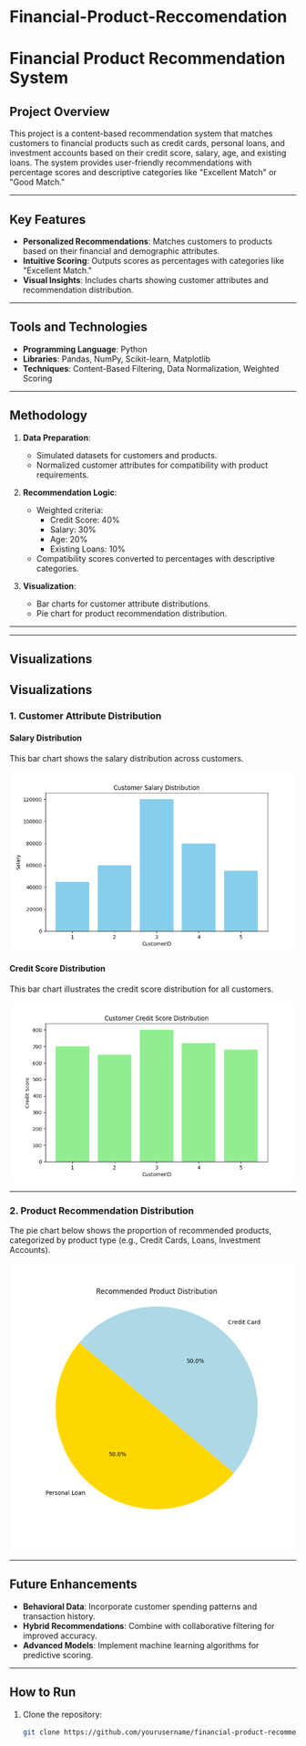 # Financial-Product-Reccomendation


# Financial Product Recommendation System

## Project Overview
This project is a content-based recommendation system that matches customers to financial products such as credit cards, personal loans, and investment accounts based on their credit score, salary, age, and existing loans. The system provides user-friendly recommendations with percentage scores and descriptive categories like "Excellent Match" or "Good Match."

---

## Key Features
- **Personalized Recommendations**: Matches customers to products based on their financial and demographic attributes.
- **Intuitive Scoring**: Outputs scores as percentages with categories like "Excellent Match."
- **Visual Insights**: Includes charts showing customer attributes and recommendation distribution.

---

## Tools and Technologies
- **Programming Language**: Python
- **Libraries**: Pandas, NumPy, Scikit-learn, Matplotlib
- **Techniques**: Content-Based Filtering, Data Normalization, Weighted Scoring

---

## Methodology
1. **Data Preparation**: 
   - Simulated datasets for customers and products.
   - Normalized customer attributes for compatibility with product requirements.

2. **Recommendation Logic**:
   - Weighted criteria:
     - Credit Score: 40%
     - Salary: 30%
     - Age: 20%
     - Existing Loans: 10%
   - Compatibility scores converted to percentages with descriptive categories.

3. **Visualization**:
   - Bar charts for customer attribute distributions.
   - Pie chart for product recommendation distribution.

---



---

## Visualizations
## Visualizations

### **1. Customer Attribute Distribution**

#### **Salary Distribution**
This bar chart shows the salary distribution across customers.

![Customer Salary Distribution](visualizations/salary_plot.png)

#### **Credit Score Distribution**
This bar chart illustrates the credit score distribution for all customers.

![Customer Credit Score Distribution](visualizations/credit_score_plot.png)

---

### **2. Product Recommendation Distribution**
The pie chart below shows the proportion of recommended products, categorized by product type (e.g., Credit Cards, Loans, Investment Accounts).

![Recommendation Distribution](visualizations/recommendation_pie.png)

---

## Future Enhancements
- **Behavioral Data**: Incorporate customer spending patterns and transaction history.
- **Hybrid Recommendations**: Combine with collaborative filtering for improved accuracy.
- **Advanced Models**: Implement machine learning algorithms for predictive scoring.

---

## How to Run
1. Clone the repository:
   ```bash
   git clone https://github.com/yourusername/financial-product-recommender.git


